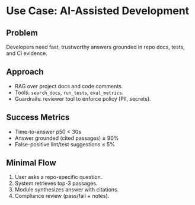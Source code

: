 # Use Case: AI-Assisted Development

## Problem
Developers need fast, trustworthy answers grounded in repo docs, tests, and CI evidence.

## Approach
- RAG over project docs and code comments.
- Tools: `search_docs`, `run_tests`, `eval_metrics`.
- Guardrails: reviewer tool to enforce policy (PII, secrets).

## Success Metrics
- Time-to-answer p50 < 30s
- Answer grounded (cited passages) ≥ 90%
- False-positive lint/test suggestions ≤ 5%

## Minimal Flow
1. User asks a repo-specific question.
2. System retrieves top-3 passages.
3. Module synthesizes answer with citations.
4. Compliance review (pass/fail + notes).
